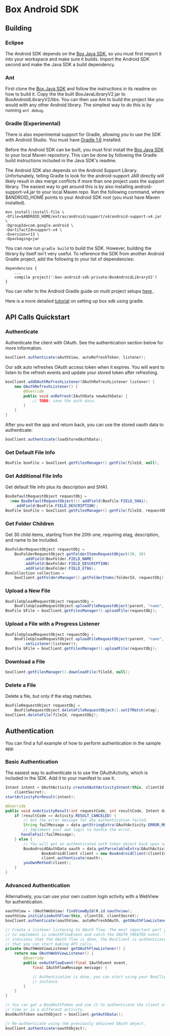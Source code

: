 Box Android SDK
===============

Building
--------

### Eclipse

The Android SDK depends on the [Box Java SDK][java-sdk], so you must first
import it into your workspace and make sure it builds. Import the Android SDK
second and make the Java SDK a build dependency.

### Ant

First clone the [Box Java SDK][java-sdk] and follow the instructions in its
readme on how to build it. Copy the the built BoxJavaLibraryV2.jar to
BoxAndroidLibraryV2/libs. You can then use Ant to build the project like you
would with any other Android library. The simplest way to do this is by running
`ant debug`.

### Gradle (Experimental)

There is also experimental support for Gradle, allowing you to use the SDK with
Android Studio. You must have [Gradle 1.6](http://www.gradle.org/downloads)
installed.

Before the Android SDK can be built, you must first install the [Box Java SDK
][java-sdk] to your local Maven repository. This can be done by following the
Gradle build instructions included in the Java SDK's readme.

The Android SDK also depends on the Android Support Library. Unfortunately,
telling Gradle to look for the android-support JAR directly will likely result
in dex merge conflicts if more than one project uses the support library. The
easiest way to get around this is by also installing android-support-v4.jar to
your local Maven repo. Run the following command, where $ANDROID_HOME points to
your Android SDK root (you must have Maven installed).

	mvn install:install-file \
	-Dfile=$ANDROID_HOME/extras/android/support/v4/android-support-v4.jar \
	-DgroupId=com.google.android \
	-DartifactId=support-v4 \
	-Dversion=r13 \
	-Dpackaging=jar

You can now run `gradle build` to build the SDK. However, building the library
by itself isn't very useful. To reference the SDK from another Android Gradle
project, add the following to your list of dependencies:

	dependencies {
		...
		compile project(':box-android-sdk-private:BoxAndroidLibraryV2')
	}

You can refer to the Android Gradle guide on multi project setups [here
][android-gradle].

Here is a more detailed [tutorial][tutorial-box-gradle] on setting up box sdk using gradle.

API Calls Quickstart
--------------------

### Authenticate

Authenticate the client with OAuth. See the authentication section below for
more information.

```java
boxClient.authenticate(oAuthView, autoRefreshToken, listener);
```

Our sdk auto refreshes OAuth access token when it expires. You will want to listen to the refresh events and update your stored token after refreshing.
```java
boxClient.addOAuthRefreshListener(OAuthRefreshListener listener) {
    new OAuthRefreshListener() {
        @Override
        public void onRefresh(IAuthData newAuthData) {
            // TODO: save the auth data.
        }						       
    }
}
```

After you exit the app and return back, you can use the stored oauth data to authenticate:
```java
boxClient.authenticate(loadStoredAuthData);
``` 

### Get Default File Info

```java
BoxFile boxFile = boxClient.getFilesManager().getFile(fileId, null);
```

### Get Additional File Info

Get default file info plus its description and SHA1.

```java
BoxDefaultRequestObject requestObj =
  (new BoxDefaultRequestObject()).addField(BoxFile.FIELD_SHA1);
  	.addField(BoxFile.FIELD_DESCRIPTION);
BoxFile boxFile = boxClient.getFilesManager().getFile(fileId, requestObj);
```

### Get Folder Children

Get 30 child items, starting from the 20th one, requiring etag, description, and
name to be included.

```java
BoxFolderRequestObject requestObj = 
	BoxFolderRequestObject.getFolderItemsRequestObject(30, 20)
		.addField(BoxFolder.FIELD_NAME)
		.addField(BoxFolder.FIELD_DESCRIPTION)
		.addField(BoxFolder.FIELD_ETAG);
BoxCollection collection = 
	boxClient.getFoldersManager().getFolderItems(folderId, requestObj);
```

### Upload a New File

```java
BoxFileUploadRequestObject requestObj = 
	BoxFileUploadRequestObject.uploadFileRequestObject(parent, "name", file);
BoxFile bFile = boxClient.getFilesManager().uploadFile(requestObj);
```

### Upload a File with a Progress Listener

```java
BoxFileUploadRequestObject requestObj = 
	BoxFileUploadRequestObject.uploadFileRequestObject(parent, "name", file)
		.setListener(listener));
BoxFile bFile = boxClient.getFilesManager().uploadFile(requestObj);
```

### Download a File

```java
boxClient.getFilesManager().downloadFile(fileId, null);
```

### Delete a File

Delete a file, but only if the etag matches.

```java
BoxFileRequestObject requestObj =
	BoxFileRequestObject.deleteFileRequestObject().setIfMatch(etag);
boxClient.deleteFile(fileId, requestObj);
```

Authentication
--------------

You can find a full example of how to perform authentication in the sample app.

### Basic Authentication

The easiest way to authenticate is to use the OAuthActivity, which is included
in the SDK. Add it to your manifest to use it.

```java
Intent intent = OAuthActivity.createOAuthActivityIntent(this, clientId, 
	clientSecret);
startActivityForResult(intent);

@Override
public void onActivityResult(int requestCode, int resultCode, Intent data) {
	if (resultCode == Activity.RESULT_CANCELED) {
		// Get the error message for why authentication failed.
		String failMessage = data.getStringExtra(OAuthActivity.ERROR_MESSAGE);
		// Implement your own logic to handle the error.
	   handleFail(failMessage);
	} else {
		// You will get an authenticated oath token object back upon success.
		BoxAndroidOAuthData oauth = data.getParcelableExtra(OAuthActivity.BOX_CLIENT_OAUTH);
                BoxAndroidClient client = new BoxAndroidClient(clientId, clientSecret, null, null);
                client.authenticate(oauth);
		youOwnMethod(client);
	}
}
```

### Advanced Authentication

Alternatively, you can use your own custom login activity with a WebView for
authentication.

```java
oauthView = (OAuthWebView) findViewById(R.id.oauthview);
oauthView.initializeAuthFlow(this, clientId, clientSecret);
boxClient.authenticate(oauthView, autoRefreshOAuth, getOAuthFlowListener());

// Create a listener listening to OAuth flow. The most important part you need
// to implement is onAuthFlowEvent and catch the OAUTH_CREATED event. This event
// indicates that the OAuth flow is done, the BoxClient is authenticated and
// that you can start making API calls. 
private OAuthWebViewListener getOAuthFlowListener() {
	return new OAuthWebViewListener() {
		@Override
		public onAuthFlowEvent(final IAuthEvent event,
			final IAuthFlowMessage message) {

			// Authentication is done, you can start using your BoxClient
			// instance.
		}
	}
}

// You can get a BoxOAuthToken and use it to authenticate the client at a later
// time or in a different activity.
BoxOAuthToken oauthObject = boxClient.getAuthData();

// Re-authenticate using the previously obtained OAuth object.
boxClient.authenticate(oauthObject);
```

[java-sdk]: https://github.com/box/box-java-sdk-private
[android-gradle]: http://tools.android.com/tech-docs/new-build-system/user-guide#TOC-Multi-project-setup
[tutorial-box-gradle]:  http://rexstjohn.com/using-android-box-sdk-android-studio

